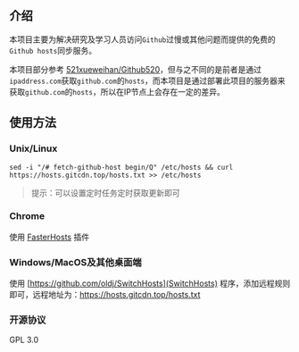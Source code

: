 ## 介绍
本项目主要为解决研究及学习人员访问`Github`过慢或其他问题而提供的免费的`Github hosts`同步服务。

本项目部分参考 [521xueweihan/Github520](https://github.com/521xueweihan/GitHub520)，但与之不同的是前者是通过`ipaddress.com`获取`github.com`的`hosts`，而本项目是通过部署此项目的服务器来获取`github.com`的`hosts`，所以在IP节点上会存在一定的差异。

## 使用方法
### Unix/Linux
```shell
sed -i "/# fetch-github-host begin/Q" /etc/hosts && curl https://hosts.gitcdn.top/hosts.txt >> /etc/hosts
```
> 提示：可以设置定时任务定时获取更新即可

### Chrome
使用 [FasterHosts](https://github.com/gauseen/faster-hosts) 插件

### Windows/MacOS及其他桌面端
使用 [https://github.com/oldj/SwitchHosts](SwitchHosts) 程序，添加远程规则即可，远程地址为：https://hosts.gitcdn.top/hosts.txt

### 开源协议
GPL 3.0
